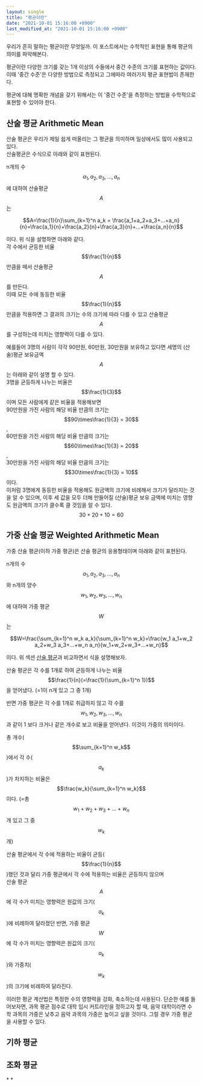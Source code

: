 ```yaml
---
layout: single
title: "평균이란"
date: "2021-10-01 15:16:00 +0900"
last_modified_at: "2021-10-01 15:16:00 +0900"
---
```

우리가 흔히 말하는 평균이란 무엇일까. 이 포스트에서는 수학적인 표현을 통해 평균의 의미를 파악해본다.

평균이란 다양한 크기를 갖는 1개 이상의 수들에서 중간 수준의 크기를 표현하는 값이다.<br/>
이때 '중간 수준'은 다양한 방법으로 측정되고 그에따라 여러가지 평균 표현법이 존재한다.

평균에 대해 명확한 개념을 갖기 위해서는 이 '중간 수준'을 측정하는 방법을 수학적으로 표현할 수 있어야 한다.

## 산술 평균 Arithmetic Mean

산술 평균은 우리가 제일 쉽게 떠올리는 그 평균을 의미하며 일상에서도 많이 사용되고 있다.<br/>
산술평균은 수식으로 아래와 같이 표현된다.

n개의 수 $$a_1, a_2, a_3, ..., a_n$$에 대하여 산술평균 $$A$$는

$$A=\frac{1}{n}\sum_{k=1}^n a_k = \frac{a_1+a_2+a_3+...+a_n}{n}=\frac{a_1}{n}+\frac{a_2}{n}+\frac{a_3}{n}+...+\frac{a_n}{n}$$

이다. 위 식을 설명하면 아래와 같다.<br/>
각 수에서 균등한 비율 $$\frac{1}{n}$$ 만큼을 떼서 산술평균 $$A$$를 만든다.<br/>
이때 모든 수에 동등한 비율 $$\frac{1}{n}$$ 만큼을 적용하면 그 결과의 크기는 수의 크기에 따라 다를 수 있고
산술평균 $$A$$를 구성하는데 미치는 영향력이 다를 수 있다.

예를들어 3명의 사람이 각각 90만원, 60만원, 30만원을 보유하고 있다면 세명의 (산술)평균 보유금액 $$A$$는 아래와 같이 설명 할 수 있다.<br/>
3명을 균등하게 나누는 비율은 $$\frac{1}{3}$$ 이며 모든 사람에게 같은 비율을 적용해보면<br/>
90만원을 가진 사람의 해당 비율 만큼의 크기는 $$90\times\frac{1}{3} = 30$$,<br/>
60만원을 가진 사람의 해당 비율 만큼의 크기는 $$60\times\frac{1}{3} = 20$$,<br/>
30만원을 가진 사람의 해당 비율 만큼의 크기는 $$30\times\frac{1}{3} = 10$$ 이다.<br/>
이처럼 3명에게 동등한 비율을 적용해도 원금액의 크기에 비례해서 크기가 달라지는 것을 알 수 있으며,
이후 세 값을 모두 더해 만들어질 (산술)평균 보유 금액에 미치는 영향도 원금액의 크기가 클수록 클 것임을 알 수 있다. <br/>
$$30 + 20 + 10 = 60$$

## 가중 산술 평균 Weighted Arithmetic Mean

가중 산술 평균(이하 가중 평균)은 산술 평균의 응용형태이며 아래와 같이 표현된다.

n개의 수 $$a_1, a_2, a_3, ..., a_n$$와 n개의 양수 $$w_1, w_2, w_3, ..., w_n$$에 대하여 가중 평균 $$W$$는

$$W=\frac{\sum_{k=1}^n w_k a_k}{\sum_{k=1}^n w_k}=\frac{w_1 a_1+w_2 a_2+w_3 a_3+...+w_n a_n}{w_1+w_2+w_3+...+w_n}$$

이다. 위 섹션 [산술 평균](#산술-평균-arithmetic-mean)과 비교하면서 식을 설명해보자.

산술 평균은 각 수를 1개로 하여 균등하게 나누는 비율
<span>$$\frac{1}{n}(=\frac{1}{\sum_{k=1}^n 1})$$</span>을 얻어냈다. (=1이 n개 있고 그 중 1개)

반면 가중 평균은 각 수를 1개로 취급하지 않고 각 수를 $$w_1, w_2, w_3, ..., w_n$$과 같이 1 보다 크거나 같은 개수로 보고 비율을 얻어낸다.
이것이 가중의 의미이다.

총 개수(<span>$$\sum_{k=1}^n w_k$$</span>)에서 각 수(<span>$$a_k$$</span>)가 차지하는 비율은
<span>$$\frac{w_k}{\sum_{k=1}^n w_k}$$</span> 이다. (=총 <span>$$w_1+w_2+w_3+...+w_n$$</span>개 있고 그 중 <span>$$w_k$$</span>개)

산술 평균에서 각 수에 적용하는 비율이 균등($$\frac{1}{n}$$)했던 것과 달리 가중 평균에서 각 수에 적용하는 비율은 균등하지 않으며<br/>
산술 평균 $$A$$에 각 수가 미치는 영향력은 원값의 크기($$a_k$$)에 비례하여 달라졌던 반면,
가중 평균 $$W$$에 각 수가 미치는 영향력은 원값의 크기($$a_k$$)와 가중치($$w_k$$)의 크기에 비례하여 달라진다.

이러한 평균 계산법은 특정한 수의 영향력을 강화, 축소하는데 사용된다.
단순한 예를 들어보자면, 과목 평균 점수로 대학 입시 커트라인을 정하고자 할 때, 음악 대학이라면 수학 과목의 가중은 낮추고 음악 과목의 가중은 높이고 싶을 것이다.
그럴 경우 가중 평균을 사용할 수 있다.

## 기하 평균

## 조화 평균

<div class="md-reference" markdown=1>
* <https://ko.wikipedia.org/wiki/%EC%82%B0%EC%88%A0_%ED%8F%89%EA%B7%A0>
* <https://en.wikipedia.org/wiki/Weighted_arithmetic_mean>
</div>
